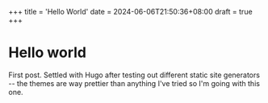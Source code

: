 +++
title = 'Hello World'
date = 2024-06-06T21:50:36+08:00
draft = true
+++

# Hello world
First post. Settled with Hugo after testing out different static site generators -- the themes are way prettier than anything I've tried so I'm going with this one.